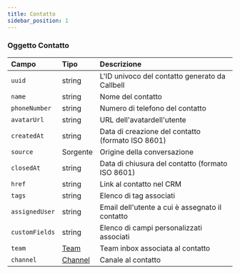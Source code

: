 ```yaml
---
title: Contatto
sidebar_position: 1
---
```


### Oggetto Contatto

| Campo          | Tipo                    | Descrizione                                       |
| :------------- | :---------------------- | :------------------------------------------------ |
| `uuid`         | string                  | L'ID univoco del contatto generato da Callbell     |
| `name`         | string                  | Nome del contatto                                 |
| `phoneNumber`  | string                  | Numero di telefono del contatto                   |
| `avatarUrl`    | string                  | URL dell'avatardell'utente                        |
| `createdAt`    | string                  | Data di creazione del contatto (formato ISO 8601) |
| `source`       | Sorgente                | Origine della conversazione                        |
| `closedAt`     | string                  | Data di chiusura del contatto (formato ISO 8601)   |
| `href`         | string                  | Link al contatto nel CRM                          |
| `tags`         | string                  | Elenco di tag associati                            |
| `assignedUser` | string                  | Email dell'utente a cui è assegnato il contatto    |
| `customFields` | string                  | Elenco di campi personalizzati associati           |
| `team`         | [Team](./team.md)       | Team inbox associata al contatto                   |
| `channel`      | [Channel](./channel.md) | Canale al contatto                                |